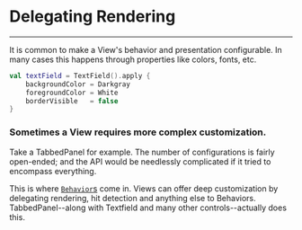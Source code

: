 # Delegating Rendering
----------------------

It is common to make a View's behavior and presentation configurable. In many cases this happens through properties like colors, fonts, etc.

```kotlin
val textField = TextField().apply {
    backgroundColor = Darkgray
    foregroundColor = White
    borderVisible   = false
}
```

### Sometimes a View requires more complex customization.

Take a TabbedPanel for example. The number of configurations is fairly open-ended; and the API would be needlessly complicated if it
tried to encompass everything.

This is where [`Behavior`s]() come in. Views can offer deep customization by delegating rendering, hit detection and anything else
to Behaviors. TabbedPanel--along with Textfield and many other controls--actually does this.